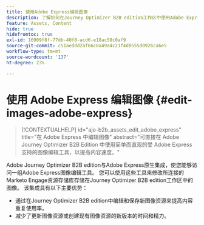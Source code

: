 ```yaml
---
title: 使用Adobe Express编辑图像
description: 了解如何在Journey Optimizer B2B edition工作区中使用Adobe Express编辑图像。
feature: Assets, Content
hide: true
hidefromtoc: true
exl-id: 16909f8f-77db-40f8-acd6-e18ac50c0af9
source-git-commit: c51aeddd2af66c8a49a4c21f4d0555d0926ca6e5
workflow-type: tm+mt
source-wordcount: '137'
ht-degree: 23%

---
```


# 使用 Adobe Express 编辑图像 {#edit-images-adobe-express}

>[!CONTEXTUALHELP]
>id="ajo-b2b_assets_edit_adobe_express"
>title="在 Adobe Express 中编辑图像"
>abstract="可直接在 Adobe Journey Optimizer B2B Edition 中使用简单而直观的受 Adobe Express 支持的图像编辑工具，以提高内容速度。"

Adobe Journey Optimizer B2B edition与Adobe Express原生集成，使您能够访问一组Adobe Express图像编辑工具。 您可以使用这些工具来修改所连接的Marketo Engage资源存储库存储在Journey Optimizer B2B edition工作区中的图像。 该集成具有以下主要优势：

* 通过在Journey Optimizer B2B edition中编辑和保存新图像资源来提高内容重复使用率。
* 减少了更新图像资源或创建现有图像资源的新版本的时间和精力。
